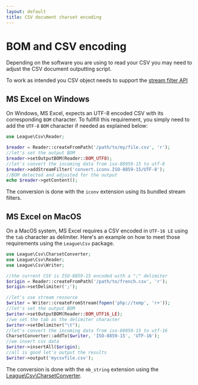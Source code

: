 ```yaml
---
layout: default
title: CSV document charset encoding
---
```


# BOM and CSV encoding

Depending on the software you are using to read your CSV you may need to adjust the CSV document outputting script.

<p class="message-warning">To work as intended you CSV object needs to support the <a href="/9.0/connections/filters/">stream filter API</a></p>

## MS Excel on Windows

On Windows, MS Excel, expects an UTF-8 encoded CSV with its corresponding `BOM` character. To fullfill this requirement, you simply need to add the `UTF-8` `BOM` character if needed as explained below:

~~~php
use League\Csv\Reader;

$reader = Reader::createFromPath('/path/to/my/file.csv', 'r');
//let's set the output BOM
$reader->setOutputBOM(Reader::BOM_UTF8);
//let's convert the incoming data from iso-88959-15 to utf-8
$reader->addStreamFilter('convert.iconv.ISO-8859-15/UTF-8');
//BOM detected and adjusted for the output
echo $reader->getContent();

~~~

<p class="message-info">The conversion is done with the <code>iconv</code> extension using its bundled stream filters.</p>

## MS Excel on MacOS

On a MacOS system, MS Excel requires a CSV encoded in `UTF-16 LE` using the `tab` character as delimiter. Here's an example on how to meet those requirements using the `League\Csv` package.

~~~php
use League\Csv\CharsetConverter;
use League\Csv\Reader;
use League\Csv\Writer;

//the current CSV is ISO-8859-15 encoded with a ";" delimiter
$origin = Reader::createFromPath('/path/to/french.csv', 'r');
$origin->setDelimiter(';');

//let's use stream resource
$writer = Writer::createFromStream(fopen('php://temp', 'r+'));
//let's set the output BOM
$writer->setOutputBOM(Reader::BOM_UTF16_LE);
//we set the tab as the delimiter character
$writer->setDelimiter("\t");
//let's convert the incoming data from iso-88959-15 to utf-16
CharsetConverter::addTo($writer, 'ISO-8859-15', 'UTF-16');
//we insert csv data
$writer->insertAll($origin);
//all is good let's output the results
$writer->output('mycsvfile.csv');
~~~

<p class="message-info">The conversion is done with the <code>mb_string</code> extension using the <a href="/9.0/converter/charset/">League\Csv\CharsetConverter</a>.</p>
